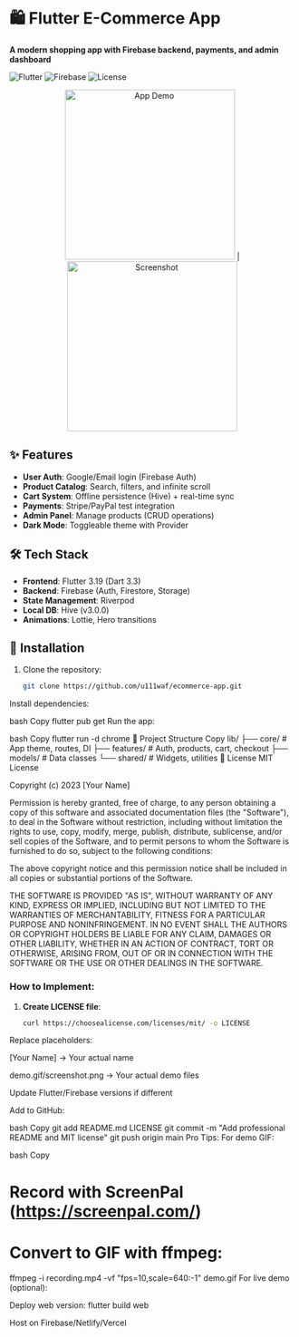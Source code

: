 # 🛍️ Flutter E-Commerce App
**A modern shopping app with Firebase backend, payments, and admin dashboard**  

![Flutter](https://img.shields.io/badge/Flutter-3.19-blue)
![Firebase](https://img.shields.io/badge/Firebase-Cloud-orange)
![License](https://img.shields.io/badge/License-MIT-green)

<p align="center">
  <img src="demo.gif" alt="App Demo" width="300"> | 
  <img src="screenshot.png" alt="Screenshot" width="300">
</p>

## ✨ Features
- **User Auth**: Google/Email login (Firebase Auth)
- **Product Catalog**: Search, filters, and infinite scroll
- **Cart System**: Offline persistence (Hive) + real-time sync
- **Payments**: Stripe/PayPal test integration
- **Admin Panel**: Manage products (CRUD operations)
- **Dark Mode**: Toggleable theme with Provider

## 🛠 Tech Stack
- **Frontend**: Flutter 3.19 (Dart 3.3)
- **Backend**: Firebase (Auth, Firestore, Storage)
- **State Management**: Riverpod
- **Local DB**: Hive (v3.0.0)
- **Animations**: Lottie, Hero transitions

## 🚀 Installation
1. Clone the repository:
   ```bash
   git clone https://github.com/u111waf/ecommerce-app.git
Install dependencies:

bash
Copy
flutter pub get
Run the app:

bash
Copy
flutter run -d chrome
📂 Project Structure
Copy
lib/
├── core/          # App theme, routes, DI
├── features/      # Auth, products, cart, checkout
├── models/        # Data classes
└── shared/        # Widgets, utilities
📜 License
MIT License

Copyright (c) 2023 [Your Name]

Permission is hereby granted, free of charge, to any person obtaining a copy
of this software and associated documentation files (the "Software"), to deal
in the Software without restriction, including without limitation the rights
to use, copy, modify, merge, publish, distribute, sublicense, and/or sell
copies of the Software, and to permit persons to whom the Software is
furnished to do so, subject to the following conditions:

The above copyright notice and this permission notice shall be included in all
copies or substantial portions of the Software.

THE SOFTWARE IS PROVIDED "AS IS", WITHOUT WARRANTY OF ANY KIND, EXPRESS OR
IMPLIED, INCLUDING BUT NOT LIMITED TO THE WARRANTIES OF MERCHANTABILITY,
FITNESS FOR A PARTICULAR PURPOSE AND NONINFRINGEMENT. IN NO EVENT SHALL THE
AUTHORS OR COPYRIGHT HOLDERS BE LIABLE FOR ANY CLAIM, DAMAGES OR OTHER
LIABILITY, WHETHER IN AN ACTION OF CONTRACT, TORT OR OTHERWISE, ARISING FROM,
OUT OF OR IN CONNECTION WITH THE SOFTWARE OR THE USE OR OTHER DEALINGS IN THE
SOFTWARE.

### How to Implement:
1. **Create LICENSE file**:
   ```bash
   curl https://choosealicense.com/licenses/mit/ -o LICENSE
Replace placeholders:

[Your Name] → Your actual name

demo.gif/screenshot.png → Your actual demo files

Update Flutter/Firebase versions if different

Add to GitHub:

bash
Copy
git add README.md LICENSE
git commit -m "Add professional README and MIT license"
git push origin main
Pro Tips:
For demo GIF:

bash
Copy
# Record with ScreenPal (https://screenpal.com/)
# Convert to GIF with ffmpeg:
ffmpeg -i recording.mp4 -vf "fps=10,scale=640:-1" demo.gif
For live demo (optional):

Deploy web version: flutter build web

Host on Firebase/Netlify/Vercel
